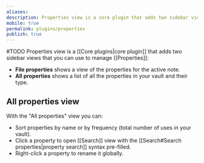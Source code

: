 ```yaml
---
aliases:
description: Properties view is a core plugin that adds two sidebar views that you can use to manage Properties.
mobile: true
permalink: plugins/properties
publish: true
---
```

#TODO
Properties view is a [[Core plugins|core plugin]] that adds two sidebar views that you can use to manage [[Properties]]:

- **File properties** shows a view of the properties for the active note.
- **All properties** shows a list of all the properties in your vault and their type.

## All properties view

With the "All properties" view you can:

- Sort properties by name or by frequency (total number of uses in your vault).
- Click a property to open [[Search]] view with the [[Search#Search properties|property search]] syntax pre-filled.
- Right-click a property to rename it globally.
